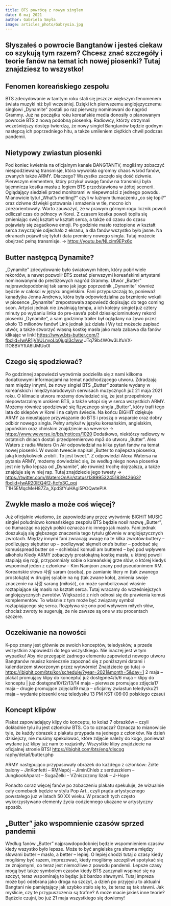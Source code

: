 ```yaml
---
title: BTS powrócą z nowym singlem
date: 6 maj 2021
author: Gabriela Smyła
image: articles_photo/Gabrysia.jpg
---
```



## Słyszałeś o powrocie Bangtanów i jesteś ciekaw co szykują tym razem? Chcesz znać szczegóły i teorie fanów na temat ich nowej piosenki? Tutaj znajdziesz to wszystko!


## Fenomen koreańskiego zespołu

BTS zdecydowanie w tamtym roku stali się jeszcze większym fenomenem świata muzyki niż byli wcześniej. Dzięki ich pierwszemu anglojęzycznemu singlowi „Dynamite” zostali po raz pierwszy nominowani do nagród Grammy. Już na początku roku koreańskie media donosiły o planowanym powrocie BTS z nową podobną piosenką. Radiowcy, którzy otrzymali wcześniejszy dostęp twierdzą, że nowy singiel Bangtanów będzie godnym następcą ich poprzedniego hitu, a także umileniem ciężkich chwil podczas pandemii.


## Nietypowy zwiastun piosenki

Pod koniec kwietnia na oficjalnym kanale BANGTANTV, mogliśmy zobaczyć niespodziewaną transmisje, która wywołała ogromny chaos wśród fanów, zwanych także ARMY. Dlaczego? Wszystko zaczęło się dość dziwnie. Pierwszym elementem, który przykuł uwagę fanów na transmisji była tajemnicza kostka masła z logiem BTS przedstawiona w żółtej scenerii. Oglądający siedzieli przed monitorami w niepewności z jednego powodu. Mianowicie tytuł „What’s melting?” czyli w luźnym tłumaczeniu „co się topi?” oraz dziwne dźwięki gotowania i smażenia w tle, mocno ich zdezorientowały. Warto zauważyć, że w prawym górnym rogu licznik powoli odliczał czas do północy w Korei. Z czasem kostka powoli topiła się zmieniając swój kształt w kształt serca, a także od czasu do czasu pojawiały się zagadkowe emoji. Po godzinie masło roztopione w kształt serca zwyczajnie odjechało z ekranu, a dla fanów wszystko było jasne. Na ekranach pojawił się tytuł i data premiery nowego singla. Tutaj możecie obejrzeć pełną transmisje. -> https://youtu.be/NLcim9EPx6c



## Butter następcą Dynamite?

„Dynamite” zdecydowanie było światowym hitem, który pobił wiele rekordów, a nawet pozwolił BTS zostać pierwszymi koreańskimi artystami nominowanymi do prestiżowych nagród Grammy. Utwór „Butter” najprawdopodobniej tak samo jak jego poprzednik „Dynamite” również będzie w całości w języku angielskim. Fani przypuszczają to, ponieważ kanadyjka Jenna Andrews, która była odpowiedzialna za brzmienie wokali w piosence „Dynamite” zrepostowała zapowiedź dopisując do tego coming soon. Artyści jednak nie zwalniają tempa, a ich kolejny singiel już cztery minuty po wydaniu linka do pre-save’a pobił dziesięciominutowy rekord piosenki „Dynamite”, a sam godzinny trailer był oglądany na żywo przez około 13 milionów fanów! Link jednak już działa i Wy też możecie zapisać utwór, a także stworzyć własną kostkę masła jako mała zabawa dla fanów klikając w link! https://www.bts-butter.com/?fbclid=IwAR1jVhULnyoLb0jugI3c1ww JTq79b4W0w3LIfuVX-I1O8BVYftA6IJMUo0I


## Czego się spodziewać?

Po godzinnej zapowiedzi wytwórnia podzieliła się z nami kilkoma dodatkowymi informacjami na temat nadchodzącego utworu. Zdradzają nam między innymi, że nowy singiel BTS „Butter” zostanie wydany w koreańskich i międzynarodowych serwisach muzycznych już 21 maja 2021 roku. O klimacie utworu możemy dowiedzieć się, że jest przepełniony niepowtarzalnym urokiem BTS, a także wtopi się w serca wszystkich ARMY. Możemy również spodziewać się fizycznego singla „Butter”, który trafi tego lata do sklepów w Korei i na całym świecie. Na końcu BIGHIT dziękuje ARMY za nieustające przywiązanie do BTS i proszą o wsparcie oraz dobry odbiór nowego singla. Pełny artykuł w języku koreańskim, angielskim, japońskim oraz chińskim znajdziecie na weverse -> https://www.weverse.io/bts/notices/1020 
Dodatkowo, niektórzy radiowcy w ostatnich dniach dostali przedpremierowo mp3 do utworu „Butter”. Alex Waters z radia Waters On Air odpowiedział na kilka pytań fanów na temat nowej piosenki. W swoim tweecie napisał „Butter to najlepsza piosenka, jaką kiedykolwiek zrobili. To jest tweet.”. Z odpowiedzi Alexa Watersa na pytania ARMY, możemy dowiedzieć się, że według niego nowa piosenka jest nie tylko lepsza od „Dynamite”, ale również trochę dojrzalsza, a także znajduje się w niej rap. Tutaj znajdziecie jego tweety -> https://twitter.com/WatersOnAir/status/1389953245183942663?fbclid=IwAR20lEQ4f2-ftcfx3C_pqj T1H5EMqcMeH87Za_XpdSfYuHAgi5POQwtePIA

## Zwykłe masło a może coś więcej?
Już oficjalnie wiadomo, że zapowiedziany przez wytwórnie BIGHIT MUSIC singiel południowo koreańskiego zespołu BTS będzie nosił nazwę „Butter”, co tłumacząc na język polski oznacza nic innego jak masło. Fani jednak doszukują się głębszego znaczenia tego tytułu głównie w anglojęzycznych zwrotach. Między innymi fani zwracają uwagę na te kilka zwrotów:buttery – podlizujący siębutter up – podlizywać sięmelt one’s butter – podobać się komuśspread butter on – schlebiać komuśI am buttered – być pod wpływem alkoholu
Kiedy ARMY zobaczyły prostokątną kostkę masła, u której powoli stapiają się rogi, przypomniały sobie o koreańskiej grze słów, o której kiedyś wspominał jeden z członków – Kim Namjoon znany pod pseudonimem RM. Koreańskie słowo 사람 saram (osoba), po zamianie litery m (tak zwanego prostokąta) w drugiej sylabie na ng (tak zwane koło), zmienia swoje znaczenie na 사랑 sarang (miłość), co może symbolizować właśnie roztapiające się masło na kształt serca. Tutaj wracamy do wcześniejszych anglojęzycznych zwrotów. Większość z nich odnosi się do prawienia komuś komplementów. To właśnie z tym może być związany symbol roztapiającego się serca. Rozpływa się ono pod wpływem miłych słów, chociaż zwroty te sugerują, że nie zawsze są one w stu procentach szczere. 

## Oczekiwanie na nowości

K-pop znany jest głównie ze swoich konceptów, teledysków, a przede wszystkim zapowiedzi do tego wszystkiego. Nie inaczej jest w tym wypadku! Aby nie przegapić żadnego elementu zapowiedzi nowego utworu Bangtanów musisz koniecznie zapoznać się z poniższymi datami i kalendarzem stworzonym przez wytwórnie! Znajdziecie go tutaj -> https://ibighit.com/bts/kor/schedule/?year=2021&month=5&day=1
2 maja – plakat promujący klipy do konceptu| już dostępne4/5/6 maja – klipy do konceptu | już dostępne10/12/13/14 maja – pierwsze promujące zdjęcia17 maja – drugie promujące zdjęcia19 maja – oficjalny zwiastun teledysku21 maja – wydanie piosenki oraz teledysku 13 PM KST (06:00 polskiego czasu)

## Koncept klipów
Plakat zapowiadający klipy do konceptu, to kolaż 7 obrazków – czyli dokładnie tylu ilu jest członków BTS. Co to oznacza? Oznacza to mianowicie tyle, że każdy obrazek z plakatu przypada na jednego z członków. Na dzień dzisiejszy, nie musimy spekulować, które zdjęcie należy do kogo, ponieważ wydane już klipy już nam to rozjaśniły. Wszystkie klipy znajdziecie na oficjalnej stronie BTS! https://ibighit.com/bts/eng/discog raphy/detail/butter.php 

ARMY następująco przypasowały obrazek do każdego z członków:
Żółte balony – JinKonfetti – RMNapój – JiminChleb z serduszkiem – JungkookAparat – SugaŻelki – VZniszczony lizak – J-Hope

Ponadto coraz więcej fanów po zobaczeniu plakatu spekuluje, że wizualnie cały comeback będzie w stylu Pop Art., czyli prądu artystycznego powstałego już w latach 50 XX wieku. W pracach tych często wykorzystywano elementy życia codziennego ukazane w artystyczny sposób. 

## „Butter” jako wspomnienie czasów sprzed pandemii
Według fanów „Butter” najprawdopodobniej będzie wspomnieniem czasów kiedy wszystko było lepsze. Może to być angielska gra słowna między słowami butter – masło, a better – lepiej. O lepiej chodzi tutaj o czasy kiedy mogliśmy być razem, imprezować, kiedy mogliśmy szczęśliwi spotykać się ze znajomymi, co teraz jest niemożliwe z powodu pandemii. Lepsze czasy mogą być także symbolem czasów kiedy BTS zaczynali wspinać się na szczyt, teraz wspominają to będąc już bardzo sławnymi. Tutaj impreza może być odebrana jako droga na szczyt, a dzień po przyjęciu to aktualni Bangtani nie pamiętający jak szybko stało się to, że teraz są tak sławni. Jak myślicie, czy te przypuszczenia są trafne? A może macie jakieś inne teorie? Bądźcie czujni, bo już 21 maja wszystkiego się dowiemy!